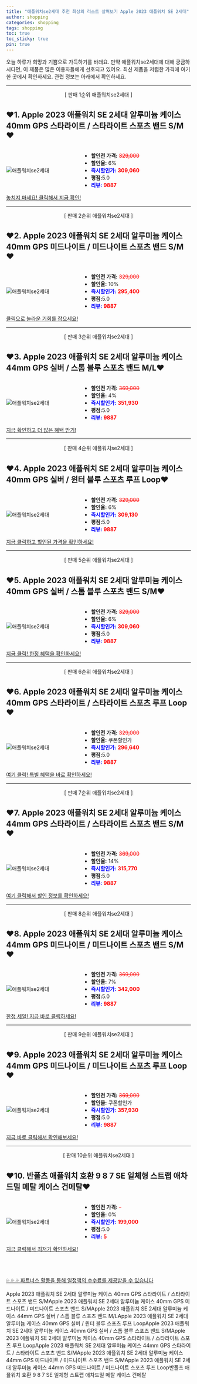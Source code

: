 ```yaml
---
title: "애플워치se2세대 추천 최상의 리스트 살펴보기 Apple 2023 애플워치 SE 2세대"
author: shopping
categories: shopping
tags: shopping
toc: true
toc_sticky: true
pin: true
---
```

오늘 하루가 희망과 기쁨으로 가득하기를 바래요. 만약 애플워치se2세대에 대해 궁금하시다면,  이 제품은 많은 이용자들에게 선호되고 있어요. 최신 제품을 저렴한 가격에 여기 한 곳에서 확인하세요. 관련 정보는 아래에서 확인하세요.

---
<p class="toplist" style="margin: 0 auto; display: block; width: fit-content;">[ 판매 1순위 애플워치se2세대 ]</p>

<h2><strong>❤️1. Apple 2023 애플워치 SE 2세대 알루미늄 케이스 40mm GPS 스타라이트 / 스타라이트 스포츠 밴드 S/M❤️</strong></h2>

<div style="display: flex; align-items: center;">
    <div style="flex: 0.4;">
        <img src="https://thumbnail8.coupangcdn.com/thumbnails/remote/230x230ex/image/retail/images/2023/09/18/16/1/f33f9821-ecfd-4404-80ef-2ff91a9b5957.jpg" alt="애플워치se2세대" style="max-width: 100%;">
    </div>
    <div style="flex: 0.6; margin-left: 10px;">
        <ul>
            <li><strong>할인전 가격:</strong> <del style="color: red;">329,000</del></li>
            <li><strong>할인율:</strong> 6%</li>
            <li><span style='color:blue'><strong>즉시할인가:</strong></span> <span style='color:red'><strong>309,060</strong></span></li>
            <li><strong>평점:</strong>5.0</li>
            <li><span style='color:blue'><strong>리뷰:</strong></span> <span style='color:red'><strong>9887</strong></span></li>
        </ul>
    </div>
</div>
<div class="center">
    <a href="https://William4Davisa.github.io?lptag=AF9450613&subid=githubio&pageKey=7606087908&traceid=V0-153&itemId=20132572925&vendorItemId=87226505482" class="myButton">
        놓치지 마세요! 클릭해서 지금 확인!
    </a>
</div>


---
<p class="toplist" style="margin: 0 auto; display: block; width: fit-content;">[ 판매 2순위 애플워치se2세대 ]</p>

<h2><strong>❤️2. Apple 2023 애플워치 SE 2세대 알루미늄 케이스 40mm GPS 미드나이트 / 미드나이트 스포츠 밴드 S/M❤️</strong></h2>

<div style="display: flex; align-items: center;">
    <div style="flex: 0.4;">
        <img src="https://thumbnail9.coupangcdn.com/thumbnails/remote/230x230ex/image/retail/images/2023/09/18/16/8/95c380a7-b4e1-4e0f-a9d6-00d10f3288bd.jpg" alt="애플워치se2세대" style="max-width: 100%;">
    </div>
    <div style="flex: 0.6; margin-left: 10px;">
        <ul>
            <li><strong>할인전 가격:</strong> <del style="color: red;">329,000</del></li>
            <li><strong>할인율:</strong> 10%</li>
            <li><span style='color:blue'><strong>즉시할인가:</strong></span> <span style='color:red'><strong>295,400</strong></span></li>
            <li><strong>평점:</strong>5.0</li>
            <li><span style='color:blue'><strong>리뷰:</strong></span> <span style='color:red'><strong>9887</strong></span></li>
        </ul>
    </div>
</div>
<div class="center">
    <a href="https://William4Davisa.github.io?lptag=AF9450613&subid=githubio&pageKey=7606087908&traceid=V0-153&itemId=20132574023&vendorItemId=87226506412" class="myButton">
        클릭으로 놀라운 기회를 잡으세요!
    </a>
</div>


---
<p class="toplist" style="margin: 0 auto; display: block; width: fit-content;">[ 판매 3순위 애플워치se2세대 ]</p>

<h2><strong>❤️3. Apple 2023 애플워치 SE 2세대 알루미늄 케이스 44mm GPS 실버 / 스톰 블루 스포츠 밴드 M/L❤️</strong></h2>

<div style="display: flex; align-items: center;">
    <div style="flex: 0.4;">
        <img src="https://thumbnail9.coupangcdn.com/thumbnails/remote/230x230ex/image/retail/images/2023/09/18/16/5/89498078-2f5c-4d9b-94ff-e7225bcb980a.jpg" alt="애플워치se2세대" style="max-width: 100%;">
    </div>
    <div style="flex: 0.6; margin-left: 10px;">
        <ul>
            <li><strong>할인전 가격:</strong> <del style="color: red;">369,000</del></li>
            <li><strong>할인율:</strong> 4%</li>
            <li><span style='color:blue'><strong>즉시할인가:</strong></span> <span style='color:red'><strong>351,930</strong></span></li>
            <li><strong>평점:</strong>5.0</li>
            <li><span style='color:blue'><strong>리뷰:</strong></span> <span style='color:red'><strong>9887</strong></span></li>
        </ul>
    </div>
</div>
<div class="center">
    <a href="https://William4Davisa.github.io?lptag=AF9450613&subid=githubio&pageKey=7606087908&traceid=V0-153&itemId=20132573434&vendorItemId=87226506013" class="myButton">
        지금 확인하고 더 많은 혜택 받기!
    </a>
</div>


---
<p class="toplist" style="margin: 0 auto; display: block; width: fit-content;">[ 판매 4순위 애플워치se2세대 ]</p>

<h2><strong>❤️4. Apple 2023 애플워치 SE 2세대 알루미늄 케이스 40mm GPS 실버 / 윈터 블루 스포츠 루프 Loop❤️</strong></h2>

<div style="display: flex; align-items: center;">
    <div style="flex: 0.4;">
        <img src="https://thumbnail10.coupangcdn.com/thumbnails/remote/230x230ex/image/retail/images/2023/09/18/16/2/21960d4f-acd5-45de-b9e7-fa08a204d0f7.jpg" alt="애플워치se2세대" style="max-width: 100%;">
    </div>
    <div style="flex: 0.6; margin-left: 10px;">
        <ul>
            <li><strong>할인전 가격:</strong> <del style="color: red;">329,000</del></li>
            <li><strong>할인율:</strong> 6%</li>
            <li><span style='color:blue'><strong>즉시할인가:</strong></span> <span style='color:red'><strong>309,130</strong></span></li>
            <li><strong>평점:</strong>5.0</li>
            <li><span style='color:blue'><strong>리뷰:</strong></span> <span style='color:red'><strong>9887</strong></span></li>
        </ul>
    </div>
</div>
<div class="center">
    <a href="https://William4Davisa.github.io?lptag=AF9450613&subid=githubio&pageKey=7606087908&traceid=V0-153&itemId=20132572992&vendorItemId=87226505515" class="myButton">
        지금 클릭하고 할인된 가격을 확인하세요!
    </a>
</div>


---
<p class="toplist" style="margin: 0 auto; display: block; width: fit-content;">[ 판매 5순위 애플워치se2세대 ]</p>

<h2><strong>❤️5. Apple 2023 애플워치 SE 2세대 알루미늄 케이스 40mm GPS 실버 / 스톰 블루 스포츠 밴드 S/M❤️</strong></h2>

<div style="display: flex; align-items: center;">
    <div style="flex: 0.4;">
        <img src="https://thumbnail8.coupangcdn.com/thumbnails/remote/230x230ex/image/retail/images/2023/09/18/16/7/fbad2e85-49cd-4a9c-ad44-643e4b33484f.jpg" alt="애플워치se2세대" style="max-width: 100%;">
    </div>
    <div style="flex: 0.6; margin-left: 10px;">
        <ul>
            <li><strong>할인전 가격:</strong> <del style="color: red;">329,000</del></li>
            <li><strong>할인율:</strong> 6%</li>
            <li><span style='color:blue'><strong>즉시할인가:</strong></span> <span style='color:red'><strong>309,060</strong></span></li>
            <li><strong>평점:</strong>5.0</li>
            <li><span style='color:blue'><strong>리뷰:</strong></span> <span style='color:red'><strong>9887</strong></span></li>
        </ul>
    </div>
</div>
<div class="center">
    <a href="https://William4Davisa.github.io?lptag=AF9450613&subid=githubio&pageKey=7606087908&traceid=V0-153&itemId=20132573463&vendorItemId=87226506074" class="myButton">
        지금 클릭! 한정 혜택을 확인하세요!
    </a>
</div>


---
<p class="toplist" style="margin: 0 auto; display: block; width: fit-content;">[ 판매 6순위 애플워치se2세대 ]</p>

<h2><strong>❤️6. Apple 2023 애플워치 SE 2세대 알루미늄 케이스 40mm GPS 스타라이트 / 스타라이트 스포츠 루프 Loop❤️</strong></h2>

<div style="display: flex; align-items: center;">
    <div style="flex: 0.4;">
        <img src="https://thumbnail6.coupangcdn.com/thumbnails/remote/230x230ex/image/retail/images/2023/09/18/16/6/fa30a537-54a7-42f2-a166-479df9fa84da.jpg" alt="애플워치se2세대" style="max-width: 100%;">
    </div>
    <div style="flex: 0.6; margin-left: 10px;">
        <ul>
            <li><strong>할인전 가격:</strong> <del style="color: red;">329,000</del></li>
            <li><strong>할인율:</strong> 쿠폰할인가</li>
            <li><span style='color:blue'><strong>즉시할인가:</strong></span> <span style='color:red'><strong>296,640</strong></span></li>
            <li><strong>평점:</strong>5.0</li>
            <li><span style='color:blue'><strong>리뷰:</strong></span> <span style='color:red'><strong>9887</strong></span></li>
        </ul>
    </div>
</div>
<div class="center">
    <a href="https://William4Davisa.github.io?lptag=AF9450613&subid=githubio&pageKey=7606087908&traceid=V0-153&itemId=20132574576&vendorItemId=87226507302" class="myButton">
        여기 클릭! 특별 혜택을 바로 확인하세요!
    </a>
</div>


---
<p class="toplist" style="margin: 0 auto; display: block; width: fit-content;">[ 판매 7순위 애플워치se2세대 ]</p>

<h2><strong>❤️7. Apple 2023 애플워치 SE 2세대 알루미늄 케이스 44mm GPS 스타라이트 / 스타라이트 스포츠 밴드 S/M❤️</strong></h2>

<div style="display: flex; align-items: center;">
    <div style="flex: 0.4;">
        <img src="https://thumbnail10.coupangcdn.com/thumbnails/remote/230x230ex/image/retail/images/2023/09/18/16/5/c6b7e16e-e216-4b27-8063-20dcb5b4b21d.jpg" alt="애플워치se2세대" style="max-width: 100%;">
    </div>
    <div style="flex: 0.6; margin-left: 10px;">
        <ul>
            <li><strong>할인전 가격:</strong> <del style="color: red;">369,000</del></li>
            <li><strong>할인율:</strong> 14%</li>
            <li><span style='color:blue'><strong>즉시할인가:</strong></span> <span style='color:red'><strong>315,770</strong></span></li>
            <li><strong>평점:</strong>5.0</li>
            <li><span style='color:blue'><strong>리뷰:</strong></span> <span style='color:red'><strong>9887</strong></span></li>
        </ul>
    </div>
</div>
<div class="center">
    <a href="https://William4Davisa.github.io?lptag=AF9450613&subid=githubio&pageKey=7606087908&traceid=V0-153&itemId=20132573432&vendorItemId=87226506010" class="myButton">
        여기 클릭해서 할인 정보를 확인하세요!
    </a>
</div>


---
<p class="toplist" style="margin: 0 auto; display: block; width: fit-content;">[ 판매 8순위 애플워치se2세대 ]</p>

<h2><strong>❤️8. Apple 2023 애플워치 SE 2세대 알루미늄 케이스 44mm GPS 미드나이트 / 미드나이트 스포츠 밴드 S/M❤️</strong></h2>

<div style="display: flex; align-items: center;">
    <div style="flex: 0.4;">
        <img src="https://thumbnail7.coupangcdn.com/thumbnails/remote/230x230ex/image/retail/images/2023/09/18/16/1/316b5a69-b78c-4109-ab32-96258534bec6.jpg" alt="애플워치se2세대" style="max-width: 100%;">
    </div>
    <div style="flex: 0.6; margin-left: 10px;">
        <ul>
            <li><strong>할인전 가격:</strong> <del style="color: red;">369,000</del></li>
            <li><strong>할인율:</strong> 7%</li>
            <li><span style='color:blue'><strong>즉시할인가:</strong></span> <span style='color:red'><strong>342,000</strong></span></li>
            <li><strong>평점:</strong>5.0</li>
            <li><span style='color:blue'><strong>리뷰:</strong></span> <span style='color:red'><strong>9887</strong></span></li>
        </ul>
    </div>
</div>
<div class="center">
    <a href="https://William4Davisa.github.io?lptag=AF9450613&subid=githubio&pageKey=7606087908&traceid=V0-153&itemId=20132573226&vendorItemId=87226505730" class="myButton">
        한정 세일! 지금 바로 클릭하세요!
    </a>
</div>


---
<p class="toplist" style="margin: 0 auto; display: block; width: fit-content;">[ 판매 9순위 애플워치se2세대 ]</p>

<h2><strong>❤️9. Apple 2023 애플워치 SE 2세대 알루미늄 케이스 44mm GPS 미드나이트 / 미드나이트 스포츠 루프 Loop❤️</strong></h2>

<div style="display: flex; align-items: center;">
    <div style="flex: 0.4;">
        <img src="https://thumbnail9.coupangcdn.com/thumbnails/remote/230x230ex/image/retail/images/2023/09/18/16/0/379ab193-eac2-4efa-aa6b-91c6b8d86e6c.jpg" alt="애플워치se2세대" style="max-width: 100%;">
    </div>
    <div style="flex: 0.6; margin-left: 10px;">
        <ul>
            <li><strong>할인전 가격:</strong> <del style="color: red;">369,000</del></li>
            <li><strong>할인율:</strong> 쿠폰할인가</li>
            <li><span style='color:blue'><strong>즉시할인가:</strong></span> <span style='color:red'><strong>357,930</strong></span></li>
            <li><strong>평점:</strong>5.0</li>
            <li><span style='color:blue'><strong>리뷰:</strong></span> <span style='color:red'><strong>9887</strong></span></li>
        </ul>
    </div>
</div>
<div class="center">
    <a href="https://William4Davisa.github.io?lptag=AF9450613&subid=githubio&pageKey=7606087908&traceid=V0-153&itemId=20132573841&vendorItemId=87226506337" class="myButton">
        지금 바로 클릭해서 확인해보세요!
    </a>
</div>


---
<p class="toplist" style="margin: 0 auto; display: block; width: fit-content;">[ 판매 10순위 애플워치se2세대 ]</p>

<h2><strong>❤️10. 반폴츠 애플워치 호환 9 8 7 SE 일체형 스트랩 애차드밀 메탈 케이스 건메탈❤️</strong></h2>

<div style="display: flex; align-items: center;">
    <div style="flex: 0.4;">
        <img src="https://thumbnail6.coupangcdn.com/thumbnails/remote/230x230ex/image/vendor_inventory/38a0/8a5cb9490e206e54bd14b9afa02c14bbb4dd595f527ab9bf8fe000b07d82.jpg" alt="애플워치se2세대" style="max-width: 100%;">
    </div>
    <div style="flex: 0.6; margin-left: 10px;">
        <ul>
            <li><strong>할인전 가격:</strong> <del style="color: red;">-</del></li>
            <li><strong>할인율:</strong> 0%</li>
            <li><span style='color:blue'><strong>즉시할인가:</strong></span> <span style='color:red'><strong>199,000</strong></span></li>
            <li><strong>평점:</strong>5.0</li>
            <li><span style='color:blue'><strong>리뷰:</strong></span> <span style='color:red'><strong>5</strong></span></li>
        </ul>
    </div>
</div>
<div class="center">
    <a href="https://William4Davisa.github.io?lptag=AF9450613&subid=githubio&pageKey=8180816052&traceid=V0-153&itemId=23387823618&vendorItemId=90417788955" class="myButton">
        지금 클릭해서 최저가 확인하세요!
    </a>
</div>

<br><br><br>[💦 💦 💦 파트너스 활동을 통해 일정액의 수수료를 제공받을 수 있습니다](https://link.coupang.com/a/bcpT2c)<br><br>Apple 2023 애플워치 SE 2세대 알루미늄 케이스 40mm GPS 스타라이트 / 스타라이트 스포츠 밴드 S/MApple 2023 애플워치 SE 2세대 알루미늄 케이스 40mm GPS 미드나이트 / 미드나이트 스포츠 밴드 S/MApple 2023 애플워치 SE 2세대 알루미늄 케이스 44mm GPS 실버 / 스톰 블루 스포츠 밴드 M/LApple 2023 애플워치 SE 2세대 알루미늄 케이스 40mm GPS 실버 / 윈터 블루 스포츠 루프 LoopApple 2023 애플워치 SE 2세대 알루미늄 케이스 40mm GPS 실버 / 스톰 블루 스포츠 밴드 S/MApple 2023 애플워치 SE 2세대 알루미늄 케이스 40mm GPS 스타라이트 / 스타라이트 스포츠 루프 LoopApple 2023 애플워치 SE 2세대 알루미늄 케이스 44mm GPS 스타라이트 / 스타라이트 스포츠 밴드 S/MApple 2023 애플워치 SE 2세대 알루미늄 케이스 44mm GPS 미드나이트 / 미드나이트 스포츠 밴드 S/MApple 2023 애플워치 SE 2세대 알루미늄 케이스 44mm GPS 미드나이트 / 미드나이트 스포츠 루프 Loop반폴츠 애플워치 호환 9 8 7 SE 일체형 스트랩 애차드밀 메탈 케이스 건메탈